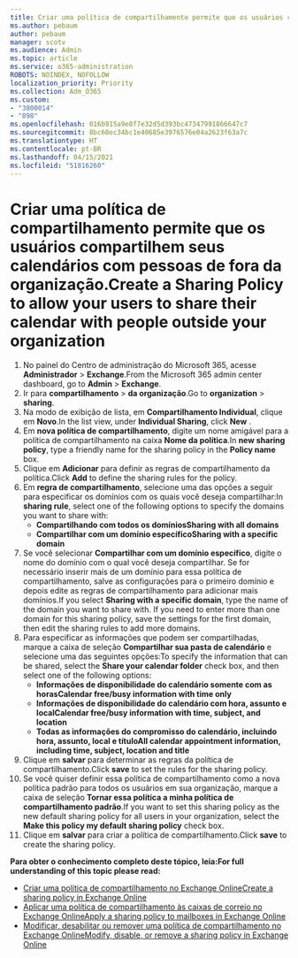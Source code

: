 ```yaml
---
title: Criar uma política de compartilhamento permite que os usuários compartilhem seus calendários com pessoas de fora da organização.
ms.author: pebaum
author: pebaum
manager: scotv
ms.audience: Admin
ms.topic: article
ms.service: o365-administration
ROBOTS: NOINDEX, NOFOLLOW
localization_priority: Priority
ms.collection: Adm_O365
ms.custom:
- "3800014"
- "898"
ms.openlocfilehash: 016b915a9e8f7e32d5d393bc47347991866647c7
ms.sourcegitcommit: 8bc60ec34bc1e40685e3976576e04a2623f63a7c
ms.translationtype: HT
ms.contentlocale: pt-BR
ms.lasthandoff: 04/15/2021
ms.locfileid: "51816260"
---
```

# <a name="create-a-sharing-policy-to-allow-your-users-to-share-their-calendar-with-people-outside-your-organization"></a><span data-ttu-id="57f44-102">Criar uma política de compartilhamento permite que os usuários compartilhem seus calendários com pessoas de fora da organização.</span><span class="sxs-lookup"><span data-stu-id="57f44-102">Create a Sharing Policy to allow your users to share their calendar with people outside your organization</span></span>

1. <span data-ttu-id="57f44-103">No painel do Centro de administração do Microsoft 365, acesse **Administrador** > **Exchange**.</span><span class="sxs-lookup"><span data-stu-id="57f44-103">From the Microsoft 365 admin center dashboard, go to **Admin** > **Exchange**.</span></span>
2. <span data-ttu-id="57f44-104">Ir para **compartilhamento** > **da organização**.</span><span class="sxs-lookup"><span data-stu-id="57f44-104">Go to **organization** > **sharing**.</span></span>
3. <span data-ttu-id="57f44-105">Na modo de exibição de lista, em **Compartilhamento Individual**, clique em **Novo**.</span><span class="sxs-lookup"><span data-stu-id="57f44-105">In the list view, under **Individual Sharing**, click **New** .</span></span>
4. <span data-ttu-id="57f44-106">Em **nova política de compartilhamento**, digite um nome amigável para a política de compartilhamento na caixa **Nome da política**.</span><span class="sxs-lookup"><span data-stu-id="57f44-106">In **new sharing policy**, type a friendly name for the sharing policy in the **Policy name** box.</span></span>
5. <span data-ttu-id="57f44-107">Clique em **Adicionar** para definir as regras de compartilhamento da política.</span><span class="sxs-lookup"><span data-stu-id="57f44-107">Click **Add**  to define the sharing rules for the policy.</span></span>
6. <span data-ttu-id="57f44-108">Em **regra de compartilhamento**, selecione uma das opções a seguir para especificar os domínios com os quais você deseja compartilhar:</span><span class="sxs-lookup"><span data-stu-id="57f44-108">In **sharing rule**, select one of the following options to specify the domains you want to share with:</span></span>
    - <span data-ttu-id="57f44-109">**Compartilhando com todos os domínios**</span><span class="sxs-lookup"><span data-stu-id="57f44-109">**Sharing with all domains**</span></span>
    - <span data-ttu-id="57f44-110">**Compartilhar com um domínio específico**</span><span class="sxs-lookup"><span data-stu-id="57f44-110">**Sharing with a specific domain**</span></span>
8. <span data-ttu-id="57f44-p101">Se você selecionar **Compartilhar com um domínio específico**, digite o nome do domínio com o qual você deseja compartilhar. Se for necessário inserir mais de um domínio para essa política de compartilhamento, salve as configurações para o primeiro domínio e depois edite as regras de compartilhamento para adicionar mais domínios.</span><span class="sxs-lookup"><span data-stu-id="57f44-p101">If you select **Sharing with a specific domain**, type the name of the domain you want to share with. If you need to enter more than one domain for this sharing policy, save the settings for the first domain, then edit the sharing rules to add more domains.</span></span>
9. <span data-ttu-id="57f44-113">Para especificar as informações que podem ser compartilhadas, marque a caixa de seleção **Compartilhar sua pasta de calendário** e selecione uma das seguintes opções:</span><span class="sxs-lookup"><span data-stu-id="57f44-113">To specify the information that can be shared, select the **Share your calendar folder** check box, and then select one of the following options:</span></span>
    - <span data-ttu-id="57f44-114">**Informações de disponibilidade do calendário somente com as horas**</span><span class="sxs-lookup"><span data-stu-id="57f44-114">**Calendar free/busy information with time only**</span></span>
    - <span data-ttu-id="57f44-115">**Informações de disponibilidade do calendário com hora, assunto e local**</span><span class="sxs-lookup"><span data-stu-id="57f44-115">**Calendar free/busy information with time, subject, and location**</span></span>
    - <span data-ttu-id="57f44-116">**Todas as informações do compromisso do calendário, incluindo hora, assunto, local e título**</span><span class="sxs-lookup"><span data-stu-id="57f44-116">**All calendar appointment information, including time, subject, location and title**</span></span>
11. <span data-ttu-id="57f44-117">Clique em **salvar** para determinar as regras da política de compartilhamento.</span><span class="sxs-lookup"><span data-stu-id="57f44-117">Click **save** to set the rules for the sharing policy.</span></span>
12. <span data-ttu-id="57f44-118">Se você quiser definir essa política de compartilhamento como a nova política padrão para todos os usuários em sua organização, marque a caixa de seleção **Tornar essa política a minha política de compartilhamento padrão**.</span><span class="sxs-lookup"><span data-stu-id="57f44-118">If you want to set this sharing policy as the new default sharing policy for all users in your organization, select the **Make this policy my default sharing policy** check box.</span></span>
13. <span data-ttu-id="57f44-119">Clique em **salvar** para criar a política de compartilhamento.</span><span class="sxs-lookup"><span data-stu-id="57f44-119">Click **save** to create the sharing policy.</span></span>  

<span data-ttu-id="57f44-120">**Para obter o conhecimento completo deste tópico, leia:**</span><span class="sxs-lookup"><span data-stu-id="57f44-120">**For full understanding of this topic please read:**</span></span>

- [<span data-ttu-id="57f44-121">Criar uma política de compartilhamento no Exchange Online</span><span class="sxs-lookup"><span data-stu-id="57f44-121">Create a sharing policy in Exchange Online</span></span>](https://docs.microsoft.com/exchange/sharing/sharing-policies/create-a-sharing-policy)
- [<span data-ttu-id="57f44-122">Aplicar uma política de compartilhamento às caixas de correio no Exchange Online</span><span class="sxs-lookup"><span data-stu-id="57f44-122">Apply a sharing policy to mailboxes in Exchange Online</span></span>](https://docs.microsoft.com/exchange/sharing/sharing-policies/apply-a-sharing-policy)
- [<span data-ttu-id="57f44-123">Modificar, desabilitar ou remover uma política de compartilhamento no Exchange Online</span><span class="sxs-lookup"><span data-stu-id="57f44-123">Modify, disable, or remove a sharing policy in Exchange Online</span></span>](https://docs.microsoft.com/exchange/sharing/sharing-policies/modify-a-sharing-policy)